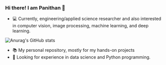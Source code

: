 ### Hi there! I am Panithan 👋
- :computer: Currently, engineering/applied science researcher and also interested in computer vision, image processing, machine learning, and deep learning.


![Anurag's GitHub stats](https://github-readme-stats.vercel.app/api?username=PanithanS&rank_icon=github)

- 📚 My personal repository, mostly for my hands-on projects
- 🔎 Looking for experience in data science and Python programming.


